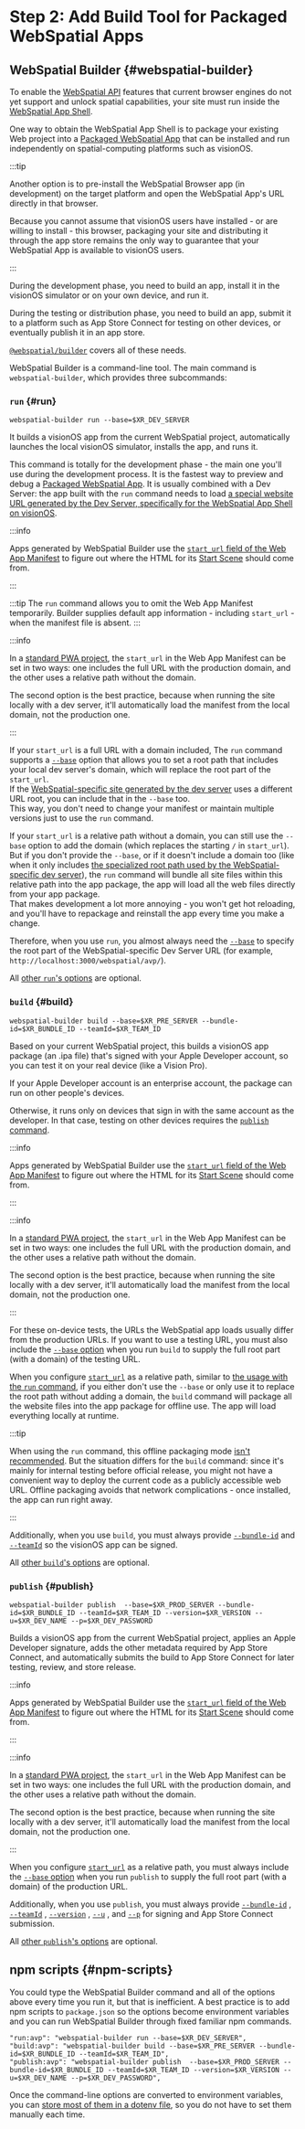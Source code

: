 # Step 2: Add Build Tool for Packaged WebSpatial Apps

## WebSpatial Builder {#webspatial-builder}

To enable the [WebSpatial API](/docs/core-concepts/unique-concepts-in-webspatial#webspatial-api) features that current browser engines do not yet support and unlock spatial capabilities, your site must run inside the [WebSpatial App Shell](/docs/core-concepts/unique-concepts-in-webspatial#webspatial-sdk).

One way to obtain the WebSpatial App Shell is to package your existing Web project into a [Packaged WebSpatial App](/docs/core-concepts/unique-concepts-in-webspatial#webspatial-sdk) that can be installed and run independently on spatial-computing platforms such as visionOS.

:::tip

Another option is to pre-install the WebSpatial Browser app (in development) on the target platform and open the WebSpatial App's URL directly in that browser.

Because you cannot assume that visionOS users have installed - or are willing to install - this browser, packaging your site and distributing it through the app store remains the only way to guarantee that your WebSpatial App is available to visionOS users.

:::

During the development phase, you need to build an app, install it in the visionOS simulator or on your own device, and run it.

During the testing or distribution phase, you need to build an app, submit it to a platform such as App Store Connect for testing on other devices, or eventually publish it in an app store.

[`@webspatial/builder`](/docs/development-guide/enabling-webspatial-in-web-projects/step-1-install-the-webspatial-sdk#builder) covers all of these needs.

WebSpatial Builder is a command-line tool. The main command is `webspatial-builder`, which provides three subcommands:

### `run` {#run}

```shell
webspatial-builder run --base=$XR_DEV_SERVER
```

It builds a visionOS app from the current WebSpatial project, automatically launches the local visionOS simulator, installs the app, and runs it.

This command is totally for the development phase - the main one you'll use during the development process. It is the fastest way to preview and debug a [Packaged WebSpatial App](/docs/core-concepts/unique-concepts-in-webspatial#webspatial-sdk). It is usually combined with a Dev Server: the app built with the `run` command needs to load [a special website URL generated by the Dev Server, specifically for the WebSpatial App Shell on visionOS](/docs/development-guide/enabling-webspatial-in-web-projects/step-3-integrate-webspatial-sdk-into-web-build-tools/generate-a-webspatial-specific-website).

:::info

Apps generated by WebSpatial Builder use the [`start_url` field of the Web App Manifest](/docs/development-guide/enabling-webspatial-in-web-projects/prerequisite-become-a-minimal-pwa/add-web-app-manifest#start-url) to figure out where the HTML for its [Start Scene](/docs/core-concepts/scenes-and-spatial-layouts#start-scene) should come from.

:::

:::tip
The `run` command allows you to omit the Web App Manifest temporarily. Builder supplies default app information - including `start_url` - when the manifest file is absent.
:::

:::info

In a [standard PWA project](/docs/development-guide/enabling-webspatial-in-web-projects/prerequisite-become-a-minimal-pwa), the `start_url` in the Web App Manifest can be set in two ways: one includes the full URL with the production domain, and the other uses a relative path without the domain.

The second option is the best practice, because when running the site locally with a dev server, it'll automatically load the manifest from the local domain, not the production one.

:::

If your `start_url` is a full URL with a domain included, The `run` command supports a [`--base`](/docs/development-guide/enabling-webspatial-in-web-projects/step-2-add-build-tool-for-packaged-webspatial-apps/options-of-the-webspatial-builder#base-for-devserver) option that allows you to set a root path that includes your local dev server's domain, which will replace the root part of the `start_url`.<br/>
If the [WebSpatial-specific site generated by the dev server](/docs/development-guide/enabling-webspatial-in-web-projects/step-3-integrate-webspatial-sdk-into-web-build-tools/generate-a-webspatial-specific-website) uses a different URL root, you can include that in the `--base` too.<br/>
This way, you don't need to change your manifest or maintain multiple versions just to use the `run` command.

If your `start_url` is a relative path without a domain, you can still use the `--base` option to add the domain (which replaces the starting `/` in `start_url`).<br/>
But if you don't provide the `--base`, or if it doesn't include a domain too (like when it only includes [the specialized root path used by the WebSpatial-specific dev server](/docs/development-guide/enabling-webspatial-in-web-projects/step-3-integrate-webspatial-sdk-into-web-build-tools/generate-a-webspatial-specific-website)), the `run` command will bundle all site files within this relative path into the app package, the app will load all the web files directly from your app package.<br/>
That makes development a lot more annoying - you won't get hot reloading, and you'll have to repackage and reinstall the app every time you make a change.

Therefore, when you use `run`, you almost always need the [`--base`](/docs/development-guide/enabling-webspatial-in-web-projects/step-2-add-build-tool-for-packaged-webspatial-apps/options-of-the-webspatial-builder#base-for-devserver) to specify the root part of the WebSpatial-specific Dev Server URL (for example, `http://localhost:3000/webspatial/avp/`).

All [other `run`'s options](/docs/development-guide/enabling-webspatial-in-web-projects/step-2-add-build-tool-for-packaged-webspatial-apps/options-of-the-webspatial-builder) are optional.

### `build` {#build}

```shell
webspatial-builder build --base=$XR_PRE_SERVER --bundle-id=$XR_BUNDLE_ID --teamId=$XR_TEAM_ID
```

Based on your current WebSpatial project, this builds a visionOS app package (an .ipa file) that's signed with your Apple Developer account, so you can test it on your real device (like a Vision Pro).

If your Apple Developer account is an enterprise account, the package can run on other people's devices.

Otherwise, it runs only on devices that sign in with the same account as the developer. In that case, testing on other devices requires the [`publish` command](#publish).

:::info

Apps generated by WebSpatial Builder use the [`start_url` field of the Web App Manifest](/docs/development-guide/enabling-webspatial-in-web-projects/prerequisite-become-a-minimal-pwa/add-web-app-manifest#start-url) to figure out where the HTML for its [Start Scene](/docs/core-concepts/scenes-and-spatial-layouts#start-scene) should come from.

:::

:::info

In a [standard PWA project](/docs/development-guide/enabling-webspatial-in-web-projects/prerequisite-become-a-minimal-pwa), the `start_url` in the Web App Manifest can be set in two ways: one includes the full URL with the production domain, and the other uses a relative path without the domain.

The second option is the best practice, because when running the site locally with a dev server, it'll automatically load the manifest from the local domain, not the production one.

:::

For these on-device tests, the URLs the WebSpatial app loads usually differ from the production URLs. If you want to use a testing URL, you must also include the [`--base` option](/docs/development-guide/enabling-webspatial-in-web-projects/step-2-add-build-tool-for-packaged-webspatial-apps/options-of-the-webspatial-builder#base-for-devserver) when you run `build` to supply the full root part (with a domain) of the testing URL.

When you configure [`start_url`](/docs/development-guide/enabling-webspatial-in-web-projects/prerequisite-become-a-minimal-pwa/add-web-app-manifest#start-url) as a relative path, similar to [the usage with the `run` command](#run), if you either don't use the `--base` or only use it to replace the root path without adding a domain, the `build` command will package all the website files into the app package for offline use. The app will load everything locally at runtime.

:::tip

When using the `run` command, this offline packaging mode [isn't recommended](#run). But the situation differs for the `build` command: since it's mainly for internal testing before official release, you might not have a convenient way to deploy the current code as a publicly accessible web URL. Offline packaging avoids that network complications - once installed, the app can run right away.

:::

Additionally, when you use `build`, you must always provide [`--bundle-id`](/docs/development-guide/enabling-webspatial-in-web-projects/step-2-add-build-tool-for-packaged-webspatial-apps/options-of-the-webspatial-builder#bundle-id) and [`--teamId`](/docs/development-guide/enabling-webspatial-in-web-projects/step-2-add-build-tool-for-packaged-webspatial-apps/options-of-the-webspatial-builder#team-id) so the visionOS app can be signed.

All [other `build`'s options](/docs/development-guide/enabling-webspatial-in-web-projects/step-2-add-build-tool-for-packaged-webspatial-apps/options-of-the-webspatial-builder) are optional.

### `publish` {#publish}

```shell
webspatial-builder publish  --base=$XR_PROD_SERVER --bundle-id=$XR_BUNDLE_ID --teamId=$XR_TEAM_ID --version=$XR_VERSION --u=$XR_DEV_NAME --p=$XR_DEV_PASSWORD
```

Builds a visionOS app from the current WebSpatial project, applies an Apple Developer signature, adds the other metadata required by App Store Connect, and automatically submits the build to App Store Connect for later testing, review, and store release.

:::info

Apps generated by WebSpatial Builder use the [`start_url` field of the Web App Manifest](/docs/development-guide/enabling-webspatial-in-web-projects/prerequisite-become-a-minimal-pwa/add-web-app-manifest#start-url) to figure out where the HTML for its [Start Scene](/docs/core-concepts/scenes-and-spatial-layouts#start-scene) should come from.

:::

:::info

In a [standard PWA project](/docs/development-guide/enabling-webspatial-in-web-projects/prerequisite-become-a-minimal-pwa), the `start_url` in the Web App Manifest can be set in two ways: one includes the full URL with the production domain, and the other uses a relative path without the domain.

The second option is the best practice, because when running the site locally with a dev server, it'll automatically load the manifest from the local domain, not the production one.

:::

When you configure [`start_url`](/docs/development-guide/enabling-webspatial-in-web-projects/prerequisite-become-a-minimal-pwa/add-web-app-manifest#start-url) as a relative path, you must always include the [`--base` option](/docs/development-guide/enabling-webspatial-in-web-projects/step-2-add-build-tool-for-packaged-webspatial-apps/options-of-the-webspatial-builder#base-for-devserver) when you run `publish` to supply the full root part (with a domain) of the production URL.

Additionally, when you use `publish`, you must always provide [`--bundle-id`](/docs/development-guide/enabling-webspatial-in-web-projects/step-2-add-build-tool-for-packaged-webspatial-apps/options-of-the-webspatial-builder#bundle-id) , [`--teamId`](/docs/development-guide/enabling-webspatial-in-web-projects/step-2-add-build-tool-for-packaged-webspatial-apps/options-of-the-webspatial-builder#team-id) , [`--version`](/docs/development-guide/enabling-webspatial-in-web-projects/step-2-add-build-tool-for-packaged-webspatial-apps/options-of-the-webspatial-builder#version) , [`--u`](/docs/development-guide/enabling-webspatial-in-web-projects/step-2-add-build-tool-for-packaged-webspatial-apps/options-of-the-webspatial-builder#username) , and [`--p`](/docs/development-guide/enabling-webspatial-in-web-projects/step-2-add-build-tool-for-packaged-webspatial-apps/options-of-the-webspatial-builder#password) for signing and App Store Connect submission.

All [other `publish`'s options](/docs/development-guide/enabling-webspatial-in-web-projects/step-2-add-build-tool-for-packaged-webspatial-apps/options-of-the-webspatial-builder) are optional.

## npm scripts {#npm-scripts}

You could type the WebSpatial Builder command and all of the options above every time you run it, but that is inefficient. A best practice is to add npm scripts to `package.json` so the options become environment variables and you can run WebSpatial Builder through fixed familiar npm commands.

```json5
"run:avp": "webspatial-builder run --base=$XR_DEV_SERVER",
"build:avp": "webspatial-builder build --base=$XR_PRE_SERVER --bundle-id=$XR_BUNDLE_ID --teamId=$XR_TEAM_ID",
"publish:avp": "webspatial-builder publish  --base=$XR_PROD_SERVER --bundle-id=$XR_BUNDLE_ID --teamId=$XR_TEAM_ID --version=$XR_VERSION --u=$XR_DEV_NAME --p=$XR_DEV_PASSWORD",
```

Once the command-line options are converted to environment variables, you can [store most of them in a dotenv file](/docs/development-guide/enabling-webspatial-in-web-projects/step-2-add-build-tool-for-packaged-webspatial-apps/optional-simplify-webspatial-builder-using-dotenv), so you do not have to set them manually each time.
